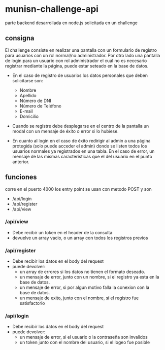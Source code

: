 # munisn-challenge-api
parte backend desarrollada en node.js solicitada en un challenge

## consigna
El challenge consiste en realizar una pantalla con un formulario de registro para usuarios con un rol normal/no administrador. Por otro lado una pantalla de login para un usuario con rol administrador el cuál no es necesario registrar mediante la página, puede estar seteado en la base de datos.

- En el caso de registro de usuarios los datos personales que deben solicitarse son: 
  - Nombre
  - Apellido
  - Número de DNI
  - Número de Teléfono
  - E-mail
  - Domicilio
- Cuando se registre debe desplegarse en el centro de la pantalla un modal con un mensaje de éxito o error si lo hubiese.

- En cuanto al login en el caso de éxito redirigir al admin a una página protegida (solo puede acceder el admin) donde se listen todos los usuarios normales ya registrados en una tabla. En el caso de error, un mensaje de las mismas características que el del usuario en el punto anterior.

## funciones

corre en el puerto 4000
los entry point se usan con metodo POST y son
 - /api/login
 - /api/register
 - /api/view
 
### /api/view
  - Debe recibir un token en el header de la consulta
  - devuelve un array vacio, o un array con todos los registros previos
  
### /api/register
  - Debe recibir los datos en el body del request 
  - puede devolver:
    - un array de errores si los datos no tienen el formato deseado.
    - un mensaje de error, junto con un nombre, si el registro ya esta en la base de datos.
    - un mensaje de error, si por algun motivo falla la conexion con la base de datos.
    - un mensaje de exito, junto con el nombre, si el registro fue satisfactorio
  
### /api/login
  - Debe recibir los datos en el body del request 
  - puede devolver:
    - un mensaje de error, si el usuario o la contraseña son invalidos
    - un token junto con el nombre del usuario, si el logeo fue posible
